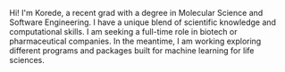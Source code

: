 Hi! I'm Korede, a recent grad with a degree in Molecular Science and Software Engineering. I have a unique blend of scientific knowledge and computational skills. I am seeking a full-time role in biotech or pharmaceutical companies. In the meantime, I am working exploring different programs and packages built for machine learning for life sciences.

<!---
koreogundele/koreogundele is a ✨ special ✨ repository because its `README.md` (this file) appears on your GitHub profile.
You can click the Preview link to take a look at your changes.
--->

